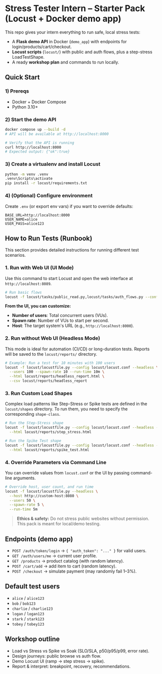 # Stress Tester Intern – Starter Pack (Locust + Docker demo app)

This repo gives your intern everything to run safe, local stress tests:
- A **Flask demo API** in Docker (`demo_app`) with endpoints for login/products/cart/checkout.
- **Locust scripts** (`locust/`) with public and auth flows, plus a step-stress LoadTestShape.
- A ready **workshop plan** and commands to run locally.

## Quick Start

### 1) Prereqs
- Docker + Docker Compose
- Python 3.10+

### 2) Start the demo API
```bash
docker compose up --build -d
# API will be available at http://localhost:8000

# Verify that the API is running
curl http://localhost:8000
# Expected output: {"ok":true}
```

### 3) Create a virtualenv and install Locust
```bash
python -m venv .venv
.venv\Scripts\activate
pip install -r locust/requirements.txt
```

### 4) (Optional) Configure environment
Create `.env` (or export env vars) if you want to override defaults:
```
BASE_URL=http://localhost:8000
USER_NAME=alice
USER_PASS=alice123
```

## How to Run Tests (Runbook)

This section provides detailed instructions for running different test scenarios.

### 1. Run with Web UI (UI Mode) 

Use this command to start Locust and open the web interface at `http://localhost:8089`.

```bash
# Run basic flows
locust -f locust/tasks/public_read.py,locust/tasks/auth_flows.py --config locust/locust.conf
```

**From the UI, you can customize:**

*   **Number of users**: Total concurrent users (VUs).
*   **Spawn rate**: Number of VUs to start per second.
*   **Host**: The target system's URL (e.g., `http://localhost:8000`).

### 2. Run without Web UI (Headless Mode)

This mode is ideal for automation (CI/CD) or long-duration tests. Reports will be saved to the `locust/reports/` directory.

```bash
# Example: Run a test for 10 minutes with 100 users
locust -f locust/locustfile.py --config locust/locust.conf --headless \
  --users 100 --spawn-rate 10 --run-time 10m \
  --html locust/reports/headless_report.html \
  --csv locust/reports/headless_report
```

### 3. Run Custom Load Shapes

Complex load patterns like Step-Stress or Spike tests are defined in the `locust/shapes` directory. To run them, you need to specify the corresponding `shape-class`.

```bash
# Run the Step-Stress shape
locust -f locust/locustfile.py --config locust/locust.conf --headless --shape-class StepStressShape \
  --html locust/reports/step_stress.html
```

```bash
# Run the Spike Test shape
locust -f locust/locustfile.py --config locust/locust.conf --headless --shape-class SpikeTestShape \
  --html locust/reports/spike_test.html
```

### 4. Override Parameters via Command Line

You can override values from `locust.conf` or the UI by passing command-line arguments.

```bash
# Override host, user count, and run time
locust -f locust/locustfile.py --headless \
  --host http://custom-host:8080 \
  --users 50 \
  --spawn-rate 5 \
  --run-time 5m
```

> **Ethics & safety:** Do not stress public websites without permission. This pack is meant for local/demo testing.

## Endpoints (demo app)

- `POST /auth/token/login` → `{ "auth_token": "..." }` for valid users.
- `GET /auth/users/me` → current user profile.
- `GET /products` → product catalog (with random latency).
- `POST /cart/add` → add item to cart (random latency).
- `POST /checkout` → simulate payment (may randomly fail 1–3%).

## Default test users

- `alice` / `alice123`
- `bob` / `bob123`
- `charlie` / `charlie123`  
- `logan` / `logan123`
- `stark` / `stark123`
- `tobey` / `tobey123`


## Workshop outline

- Load vs Stress vs Spike vs Soak (SLO/SLA, p50/p95/p99, error rate).
- Design journeys: public browse vs auth flow.
- Demo Locust UI (ramp → step stress → spike).
- Report & interpret: breakpoint, recovery, recommendations.